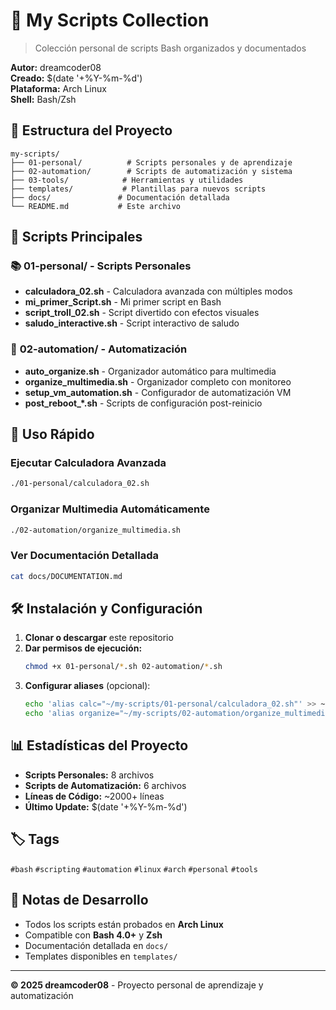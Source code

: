 # 🐚 My Scripts Collection

> Colección personal de scripts Bash organizados y documentados

**Autor:** dreamcoder08  
**Creado:** $(date '+%Y-%m-%d')  
**Plataforma:** Arch Linux  
**Shell:** Bash/Zsh  

## 📁 Estructura del Proyecto

```
my-scripts/
├── 01-personal/          # Scripts personales y de aprendizaje
├── 02-automation/        # Scripts de automatización y sistema
├── 03-tools/            # Herramientas y utilidades
├── templates/           # Plantillas para nuevos scripts
├── docs/               # Documentación detallada
└── README.md           # Este archivo
```

## 🎯 Scripts Principales

### 📚 **01-personal/** - Scripts Personales
- **calculadora_02.sh** - Calculadora avanzada con múltiples modos
- **mi_primer_Script.sh** - Mi primer script en Bash
- **script_troll_02.sh** - Script divertido con efectos visuales
- **saludo_interactive.sh** - Script interactivo de saludo

### 🤖 **02-automation/** - Automatización
- **auto_organize.sh** - Organizador automático para multimedia
- **organize_multimedia.sh** - Organizador completo con monitoreo
- **setup_vm_automation.sh** - Configurador de automatización VM
- **post_reboot_*.sh** - Scripts de configuración post-reinicio

## 🚀 Uso Rápido

### Ejecutar Calculadora Avanzada
```bash
./01-personal/calculadora_02.sh
```

### Organizar Multimedia Automáticamente
```bash
./02-automation/organize_multimedia.sh
```

### Ver Documentación Detallada
```bash
cat docs/DOCUMENTATION.md
```

## 🛠️ Instalación y Configuración

1. **Clonar o descargar** este repositorio
2. **Dar permisos de ejecución:**
   ```bash
   chmod +x 01-personal/*.sh 02-automation/*.sh
   ```
3. **Configurar aliases** (opcional):
   ```bash
   echo 'alias calc="~/my-scripts/01-personal/calculadora_02.sh"' >> ~/.bashrc
   echo 'alias organize="~/my-scripts/02-automation/organize_multimedia.sh"' >> ~/.bashrc
   ```

## 📊 Estadísticas del Proyecto

- **Scripts Personales:** 8 archivos
- **Scripts de Automatización:** 6 archivos
- **Líneas de Código:** ~2000+ líneas
- **Último Update:** $(date '+%Y-%m-%d')

## 🏷️ Tags

`#bash` `#scripting` `#automation` `#linux` `#arch` `#personal` `#tools`

## 📝 Notas de Desarrollo

- Todos los scripts están probados en **Arch Linux**
- Compatible con **Bash 4.0+** y **Zsh**
- Documentación detallada en `docs/`
- Templates disponibles en `templates/`

---

**© 2025 dreamcoder08** - Proyecto personal de aprendizaje y automatización


